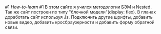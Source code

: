 #1 *How-to-learn* #1
В этом сайте я учился методологии БЭМ и Nested. Так же сайт построен по типу "блочной модели"(display: flex).
В планах доработать сайт используя Js. Подключить другие шрифты, добавить новые видео, добавить кросбраузерности и добавить форму обратной связи.

